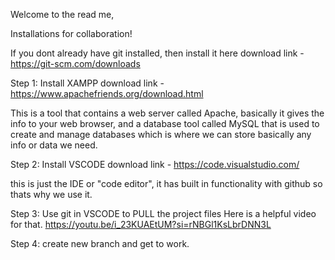 Welcome to the read me,

Installations for collaboration!

If you dont already have git installed, then install it here
download link - https://git-scm.com/downloads

Step 1: Install XAMPP
download link - https://www.apachefriends.org/download.html

This is a tool that contains a web server called Apache, basically it gives the info to your web browser, and a database tool called MySQL that is used to create and manage databases which is where we can store basically any info or data we need.

Step 2: Install VSCODE
download link - https://code.visualstudio.com/

this is just the IDE or "code editor", it has built in functionality with github so thats why we use it.

Step 3: Use git in VSCODE to PULL the project files
Here is a helpful video for that. https://youtu.be/i_23KUAEtUM?si=rNBGl1KsLbrDNN3L

Step 4: create new branch and get to work.
